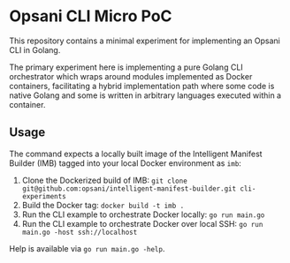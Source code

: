 # Opsani CLI Micro PoC

This repository contains a minimal experiment for implementing an Opsani CLI in Golang.

The primary experiment here is implementing a pure Golang CLI orchestrator which wraps around
modules implemented as Docker containers, facilitating a hybrid implementation path where some
code is native Golang and some is written in arbitrary languages executed within a container.

## Usage

The command expects a locally built image of the Intelligent Manifest Builder (IMB) tagged into
your local Docker environment as `imb`:

1. Clone the Dockerized build of IMB: `git clone git@github.com:opsani/intelligent-manifest-builder.git cli-experiments`
2. Build the Docker tag: `docker build -t imb .`
3. Run the CLI example to orchestrate Docker locally: `go run main.go`
4. Run the CLI example to orchestrate Docker over local SSH: `go run main.go -host ssh://localhost`

Help is available via `go run main.go -help`.
